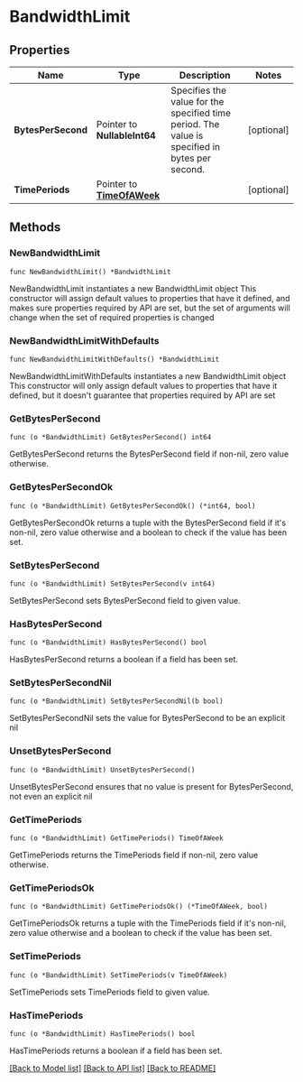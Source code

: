 # BandwidthLimit

## Properties

Name | Type | Description | Notes
------------ | ------------- | ------------- | -------------
**BytesPerSecond** | Pointer to **NullableInt64** | Specifies the value for the specified time period. The value is specified in bytes per second. | [optional] 
**TimePeriods** | Pointer to [**TimeOfAWeek**](TimeOfAWeek.md) |  | [optional] 

## Methods

### NewBandwidthLimit

`func NewBandwidthLimit() *BandwidthLimit`

NewBandwidthLimit instantiates a new BandwidthLimit object
This constructor will assign default values to properties that have it defined,
and makes sure properties required by API are set, but the set of arguments
will change when the set of required properties is changed

### NewBandwidthLimitWithDefaults

`func NewBandwidthLimitWithDefaults() *BandwidthLimit`

NewBandwidthLimitWithDefaults instantiates a new BandwidthLimit object
This constructor will only assign default values to properties that have it defined,
but it doesn't guarantee that properties required by API are set

### GetBytesPerSecond

`func (o *BandwidthLimit) GetBytesPerSecond() int64`

GetBytesPerSecond returns the BytesPerSecond field if non-nil, zero value otherwise.

### GetBytesPerSecondOk

`func (o *BandwidthLimit) GetBytesPerSecondOk() (*int64, bool)`

GetBytesPerSecondOk returns a tuple with the BytesPerSecond field if it's non-nil, zero value otherwise
and a boolean to check if the value has been set.

### SetBytesPerSecond

`func (o *BandwidthLimit) SetBytesPerSecond(v int64)`

SetBytesPerSecond sets BytesPerSecond field to given value.

### HasBytesPerSecond

`func (o *BandwidthLimit) HasBytesPerSecond() bool`

HasBytesPerSecond returns a boolean if a field has been set.

### SetBytesPerSecondNil

`func (o *BandwidthLimit) SetBytesPerSecondNil(b bool)`

 SetBytesPerSecondNil sets the value for BytesPerSecond to be an explicit nil

### UnsetBytesPerSecond
`func (o *BandwidthLimit) UnsetBytesPerSecond()`

UnsetBytesPerSecond ensures that no value is present for BytesPerSecond, not even an explicit nil
### GetTimePeriods

`func (o *BandwidthLimit) GetTimePeriods() TimeOfAWeek`

GetTimePeriods returns the TimePeriods field if non-nil, zero value otherwise.

### GetTimePeriodsOk

`func (o *BandwidthLimit) GetTimePeriodsOk() (*TimeOfAWeek, bool)`

GetTimePeriodsOk returns a tuple with the TimePeriods field if it's non-nil, zero value otherwise
and a boolean to check if the value has been set.

### SetTimePeriods

`func (o *BandwidthLimit) SetTimePeriods(v TimeOfAWeek)`

SetTimePeriods sets TimePeriods field to given value.

### HasTimePeriods

`func (o *BandwidthLimit) HasTimePeriods() bool`

HasTimePeriods returns a boolean if a field has been set.


[[Back to Model list]](../README.md#documentation-for-models) [[Back to API list]](../README.md#documentation-for-api-endpoints) [[Back to README]](../README.md)


